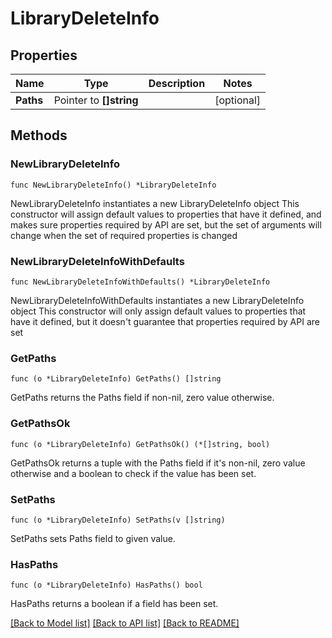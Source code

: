 # LibraryDeleteInfo

## Properties

Name | Type | Description | Notes
------------ | ------------- | ------------- | -------------
**Paths** | Pointer to **[]string** |  | [optional] 

## Methods

### NewLibraryDeleteInfo

`func NewLibraryDeleteInfo() *LibraryDeleteInfo`

NewLibraryDeleteInfo instantiates a new LibraryDeleteInfo object
This constructor will assign default values to properties that have it defined,
and makes sure properties required by API are set, but the set of arguments
will change when the set of required properties is changed

### NewLibraryDeleteInfoWithDefaults

`func NewLibraryDeleteInfoWithDefaults() *LibraryDeleteInfo`

NewLibraryDeleteInfoWithDefaults instantiates a new LibraryDeleteInfo object
This constructor will only assign default values to properties that have it defined,
but it doesn't guarantee that properties required by API are set

### GetPaths

`func (o *LibraryDeleteInfo) GetPaths() []string`

GetPaths returns the Paths field if non-nil, zero value otherwise.

### GetPathsOk

`func (o *LibraryDeleteInfo) GetPathsOk() (*[]string, bool)`

GetPathsOk returns a tuple with the Paths field if it's non-nil, zero value otherwise
and a boolean to check if the value has been set.

### SetPaths

`func (o *LibraryDeleteInfo) SetPaths(v []string)`

SetPaths sets Paths field to given value.

### HasPaths

`func (o *LibraryDeleteInfo) HasPaths() bool`

HasPaths returns a boolean if a field has been set.


[[Back to Model list]](../README.md#documentation-for-models) [[Back to API list]](../README.md#documentation-for-api-endpoints) [[Back to README]](../README.md)


